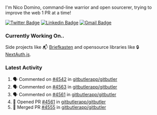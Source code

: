 
I'm Nico Domino, command-line warrior and open sourcerer, trying to improve the web 1 PR at a time!

[![Twitter Badge](https://img.shields.io/badge/-@ndom91-1ca0f1?style=flat-square&labelColor=1ca0f1&logo=twitter&logoColor=white&link=https://twitter.com/ndom91)](https://twitter.com/ndom91) [![Linkedin Badge](https://img.shields.io/badge/-ndom91-blue?style=flat-square&logo=Linkedin&logoColor=white&link=https://www.linkedin.com/in/ndom91/)](https://www.linkedin.com/in/ndom91/) [![Gmail Badge](https://img.shields.io/badge/-yo@ndo.dev-c14438?style=flat-square&logo=mail.ru&logoColor=white&link=mailto:yo@ndo.dev)](mailto:yo@ndo.dev)

### Currently Working On..

Side projects like 📬 [Briefkasten](https://briefkastenhq.com) and opensource libraries like 🔒 [NextAuth.js](https://github.com/nextauthjs/next-auth).

<!--START_SECTION_PROFILE_VIEWS:readme-info-->
<!--END_SECTION_PROFILE_VIEWS:readme-info-->

<!--START_SECTION_DAILY_COMMIT:readme-info-->
<!--END_SECTION_DAILY_COMMIT:readme-info-->

<!--START_SECTION_WEEKLY_COMMIT:readme-info-->
<!--END_SECTION_WEEKLY_COMMIT:readme-info-->

### Latest Activity

<!--START_SECTION:activity-->
1. 🗣 Commented on [#4542](https://github.com/gitbutlerapp/gitbutler/pull/4542#issuecomment-2261512483) in [gitbutlerapp/gitbutler](https://github.com/gitbutlerapp/gitbutler)
2. 🗣 Commented on [#4563](https://github.com/gitbutlerapp/gitbutler/pull/4563#issuecomment-2261511118) in [gitbutlerapp/gitbutler](https://github.com/gitbutlerapp/gitbutler)
3. 🗣 Commented on [#4561](https://github.com/gitbutlerapp/gitbutler/pull/4561#issuecomment-2261347605) in [gitbutlerapp/gitbutler](https://github.com/gitbutlerapp/gitbutler)
4. 💪 Opened PR [#4561](https://github.com/gitbutlerapp/gitbutler/pull/4561) in [gitbutlerapp/gitbutler](https://github.com/gitbutlerapp/gitbutler)
5. 🎉 Merged PR [#4555](https://github.com/gitbutlerapp/gitbutler/pull/4555) in [gitbutlerapp/gitbutler](https://github.com/gitbutlerapp/gitbutler)
<!--END_SECTION:activity-->
